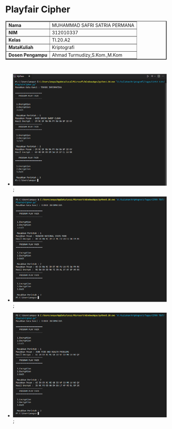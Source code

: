 # Playfair Cipher

<table border="2" cellpading="10">
  <tr>
    <td><b>Nama</b></td>
    <td>MUHAMMAD SAFRI SATRIA PERMANA</td>
  </tr>
  <tr>
    <td><b>NIM</b></td>
    <td>312010337</td>
  </tr>
  <tr>
    <td><b>Kelas</b></td>
    <td>TI.20.A2</td>
  </tr>
  <tr>
    <td><b>MataKuliah</b></td>
    <td>Kriptografi</td>
  </tr>
  <tr>
    <td><b>Dosen Pengampu</b></td>
    <td>Ahmad Turmudizy,S.Kom.,M.Kom
</td>
</table>
<br>

- ![img1](images/1.png);
  <br>

- ![img2](images/2.png);
  <br>

- ![img3](images/3.png);

</div>